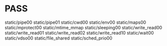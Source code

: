 PASS
====

static/pipe00 static/pipe01 static/cwd00 static/env00 static/maps00 static/mprotect00
static/mtime_mmap static/sleeping00 static/write_read00 static/write_read01
static/write_read02 static/write_read10 static/wait00 static/vdso00
static/file_shared static/sched_prio00
